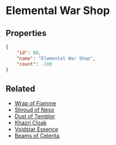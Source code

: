 # Elemental War Shop

<no description available>

## Properties

```json
{
    "id": 88,
    "name": "Elemental War Shop",
    "count": -100
}
```

## Related

- [Wrap of Fiamme](../items/2202-wrap-of-fiamme.md)
- [Shroud of Neso](../items/2203-shroud-of-neso.md)
- [Dust of Temblor](../items/2204-dust-of-temblor.md)
- [Khazri Cloak](../items/2205-khazri-cloak.md)
- [Voidstar Essence](../items/2206-voidstar-essence.md)
- [Beams of Celerita](../items/2207-beams-of-celerita.md)


